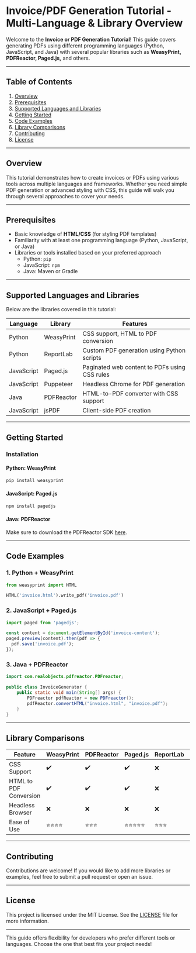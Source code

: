 # Invoice/PDF Generation Tutorial - Multi-Language & Library Overview

Welcome to the **Invoice or PDF Generation Tutorial**! This guide covers generating PDFs using different programming languages (Python, JavaScript, and Java) with several popular libraries such as **WeasyPrint, PDFReactor, Paged.js,** and others. 

---

## Table of Contents
1. [Overview](#overview)  
2. [Prerequisites](#prerequisites)  
3. [Supported Languages and Libraries](#supported-languages-and-libraries)  
4. [Getting Started](#getting-started)  
5. [Code Examples](#code-examples)  
6. [Library Comparisons](#library-comparisons)  
7. [Contributing](#contributing)  
8. [License](#license)  

---

## Overview
This tutorial demonstrates how to create invoices or PDFs using various tools across multiple languages and frameworks. Whether you need simple PDF generation or advanced styling with CSS, this guide will walk you through several approaches to cover your needs.

---

## Prerequisites
- Basic knowledge of **HTML/CSS** (for styling PDF templates)
- Familiarity with at least one programming language (Python, JavaScript, or Java)  
- Libraries or tools installed based on your preferred approach  
  - Python: `pip`  
  - JavaScript: `npm`  
  - Java: Maven or Gradle  

---

## Supported Languages and Libraries
Below are the libraries covered in this tutorial:

| **Language** | **Library**   | **Features**                                   |
|--------------|---------------|------------------------------------------------|
| Python       | WeasyPrint    | CSS support, HTML to PDF conversion            |
| Python       | ReportLab     | Custom PDF generation using Python scripts     |
| JavaScript   | Paged.js      | Paginated web content to PDFs using CSS rules  |
| JavaScript   | Puppeteer     | Headless Chrome for PDF generation             |
| Java         | PDFReactor    | HTML-to-PDF converter with CSS support         |
| JavaScript   | jsPDF         | Client-side PDF creation                       |

---

## Getting Started

### Installation

#### Python: WeasyPrint
```bash
pip install weasyprint
```

#### JavaScript: Paged.js  
```bash
npm install pagedjs
```

#### Java: PDFReactor  
Make sure to download the PDFReactor SDK [here](https://www.pdfreactor.com).

---

## Code Examples

### 1. **Python + WeasyPrint**
```python
from weasyprint import HTML

HTML('invoice.html').write_pdf('invoice.pdf')
```

### 2. **JavaScript + Paged.js**
```javascript
import paged from 'pagedjs';

const content = document.getElementById('invoice-content');
paged.preview(content).then(pdf => {
  pdf.save('invoice.pdf');
});
```

### 3. **Java + PDFReactor**
```java
import com.realobjects.pdfreactor.PDFreactor;

public class InvoiceGenerator {
    public static void main(String[] args) {
        PDFreactor pdfReactor = new PDFreactor();
        pdfReactor.convertHTML("invoice.html", "invoice.pdf");
    }
}
```

---

## Library Comparisons

| **Feature**            | **WeasyPrint** | **PDFReactor** | **Paged.js** | **ReportLab** | **Puppeteer** |
|------------------------|----------------|---------------|--------------|--------------|--------------|
| CSS Support            | ✔️             | ✔️            | ✔️           | ❌           | ✔️           |
| HTML to PDF Conversion | ✔️             | ✔️            | ✔️           | ❌           | ✔️           |
| Headless Browser       | ❌             | ❌            | ❌           | ❌           | ✔️           |
| Ease of Use            | ⭐⭐⭐⭐          | ⭐⭐⭐          | ⭐⭐⭐⭐⭐       | ⭐⭐⭐          | ⭐⭐⭐⭐        |

---

## Contributing
Contributions are welcome! If you would like to add more libraries or examples, feel free to submit a pull request or open an issue.

---

## License
This project is licensed under the MIT License. See the [LICENSE](LICENSE) file for more information.

---

This guide offers flexibility for developers who prefer different tools or languages. Choose the one that best fits your project needs!

